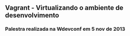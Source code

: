 ## Vagrant - Virtualizando o ambiente de desenvolvimento

### Palestra realizada na Wdevconf em 5 nov de 2013